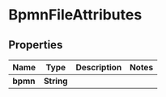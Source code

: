 
# BpmnFileAttributes

## Properties
Name | Type | Description | Notes
------------ | ------------- | ------------- | -------------
**bpmn** | **String** |  | 



